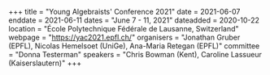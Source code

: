 +++
title = "Young Algebraists' Conference 2021"
date = 2021-06-07
enddate = 2021-06-11
dates = "June 7 - 11, 2021"
dateadded = 2020-10-22
location = "École Polytechnique Fédérale de Lausanne, Switzerland"
webpage = "https://yac2021.epfl.ch/"
organisers = "Jonathan Gruber (EPFL), Nicolas Hemelsoet (UniGe), Ana-Maria Retegan (EPFL)"
committee = "Donna Testerman"
speakers = "Chris Bowman (Kent), Caroline Lassueur (Kaiserslautern)"
+++
